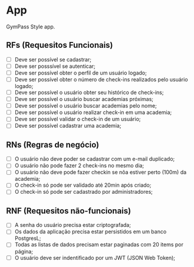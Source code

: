 # App

GymPass Style app.

## RFs (Requesitos Funcionais)

- [ ] Deve ser possível  se cadastrar;
- [ ] Deve ser posssível se autenticar;
- [ ] Deve ser possível obter o perfil de um usuário logado;
- [ ] Deve ser possível obter o número de check-ins realizados pelo usuário logado;
- [ ] Deve ser possível o usuário obter seu histórico de check-ins;
- [ ] Deve ser possível o usuário buscar academias próximas;
- [ ] Deve ser possível o usuário buscar academias pelo nome;
- [ ] Deve ser possível o usuário realizar check-in  em uma academia;
- [ ] Deve ser possível validar o check-in de um usuário;
- [ ] Deve ser possível cadastrar uma academia; 

## RNs (Regras de negócio)

- [ ] O usuário não deve poder se cadastrar com um e-mail duplicado;
- [ ] O usuário não pode fazer 2 check-ins no mesmo dia;
- [ ] O usuário não deve pode fazer checkin se nõa estiver perto (100m) da academia;
- [ ] O check-in só pode ser validado até 20min após criado;
- [ ] O check-in só pode ser cadastrado por administradores;

## RNF (Requesitos não-funcionais)

- [ ] A senha do usuário precisa estar criptografada;
- [ ] Os dados da aplicação precisa estar persistidos em um banco PostgresL;
- [ ] Todas as listas de dados precisam estar paginadas com 20 items por página;
- [ ] O usuário deve ser indentificado por um JWT (JSON Web Token);